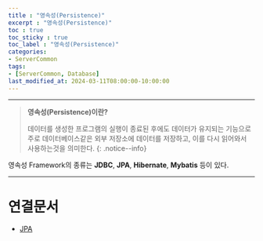 ```yaml
---
title : "영속성(Persistence)"
excerpt : "영속성(Persistence)"
toc : true
toc_sticky : true
toc_label : "영속성(Persistence)"
categories:
- ServerCommon
tags:
- [ServerCommon, Database]
last_modified_at: 2024-03-11T08:00:00-10:00:00
---
```

  
---
  
> **영속성(Persistence)이란?**  
>
> 데이터를 생성한 프로그램의 실행이 종료된 후에도 데이터가 유지되는 기능으로 주로 데이터베이스같은 외부 저장소에 데이터를 저장하고, 이를 다시 읽어와서 사용하는것을 의미한다. 
{: .notice--info}  

 영속성 Framework의 종류는 **JDBC**, **JPA**, **Hibernate**, **Mybatis** 등이 있다.

---
  
# 연결문서
- [JPA](../../jpa/jpa-JPA)